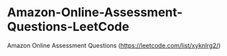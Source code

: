 # Amazon-Online-Assessment-Questions-LeetCode
Amazon Online Assessment Questions (https://leetcode.com/list/xyknlrg2/)
